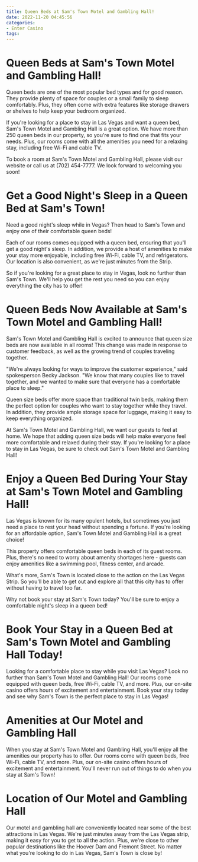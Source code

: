 ```yaml
---
title: Queen Beds at Sam's Town Motel and Gambling Hall!
date: 2022-11-20 04:45:56
categories:
- Enter Casino
tags:
---
```



#  Queen Beds at Sam's Town Motel and Gambling Hall!

Queen beds are one of the most popular bed types and for good reason. They provide plenty of space for couples or a small family to sleep comfortably. Plus, they often come with extra features like storage drawers or shelves to help keep your bedroom organized.

If you're looking for a place to stay in Las Vegas and want a queen bed, Sam's Town Motel and Gambling Hall is a great option. We have more than 250 queen beds in our property, so you're sure to find one that fits your needs. Plus, our rooms come with all the amenities you need for a relaxing stay, including free Wi-Fi and cable TV.

To book a room at Sam's Town Motel and Gambling Hall, please visit our website or call us at (702) 454-7777. We look forward to welcoming you soon!

#  Get a Good Night's Sleep in a Queen Bed at Sam's Town!

Need a good night's sleep while in Vegas? Then head to Sam's Town and enjoy one of their comfortable queen beds!

Each of our rooms comes equipped with a queen bed, ensuring that you'll get a good night's sleep. In addition, we provide a host of amenities to make your stay more enjoyable, including free Wi-Fi, cable TV, and refrigerators. Our location is also convenient, as we're just minutes from the Strip.

So if you're looking for a great place to stay in Vegas, look no further than Sam's Town. We'll help you get the rest you need so you can enjoy everything the city has to offer!

#  Queen Beds Now Available at Sam's Town Motel and Gambling Hall!

Sam's Town Motel and Gambling Hall is excited to announce that queen size beds are now available in all rooms! This change was made in response to customer feedback, as well as the growing trend of couples traveling together.

"We're always looking for ways to improve the customer experience," said spokesperson Becky Jackson. "We know that many couples like to travel together, and we wanted to make sure that everyone has a comfortable place to sleep."

Queen size beds offer more space than traditional twin beds, making them the perfect option for couples who want to stay together while they travel. In addition, they provide ample storage space for luggage, making it easy to keep everything organized.

At Sam's Town Motel and Gambling Hall, we want our guests to feel at home. We hope that adding queen size beds will help make everyone feel more comfortable and relaxed during their stay. If you're looking for a place to stay in Las Vegas, be sure to check out Sam's Town Motel and Gambling Hall!

#  Enjoy a Queen Bed During Your Stay at Sam's Town Motel and Gambling Hall!

Las Vegas is known for its many opulent hotels, but sometimes you just need a place to rest your head without spending a fortune. If you're looking for an affordable option, Sam's Town Motel and Gambling Hall is a great choice!

This property offers comfortable queen beds in each of its guest rooms. Plus, there's no need to worry about amenity shortages here - guests can enjoy amenities like a swimming pool, fitness center, and arcade.

What's more, Sam's Town is located close to the action on the Las Vegas Strip. So you'll be able to get out and explore all that this city has to offer without having to travel too far.

Why not book your stay at Sam's Town today? You'll be sure to enjoy a comfortable night's sleep in a queen bed!

#  Book Your Stay in a Queen Bed at Sam's Town Motel and Gambling Hall Today!

Looking for a comfortable place to stay while you visit Las Vegas? Look no further than Sam's Town Motel and Gambling Hall! Our rooms come equipped with queen beds, free Wi-Fi, cable TV, and more. Plus, our on-site casino offers hours of excitement and entertainment. Book your stay today and see why Sam's Town is the perfect place to stay in Las Vegas!

# Amenities at Our Motel and Gambling Hall

When you stay at Sam's Town Motel and Gambling Hall, you'll enjoy all the amenities our property has to offer. Our rooms come with queen beds, free Wi-Fi, cable TV, and more. Plus, our on-site casino offers hours of excitement and entertainment. You'll never run out of things to do when you stay at Sam's Town!

# Location of Our Motel and Gambling Hall

Our motel and gambling hall are conveniently located near some of the best attractions in Las Vegas. We're just minutes away from the Las Vegas strip, making it easy for you to get to all the action. Plus, we're close to other popular destinations like the Hoover Dam and Fremont Street. No matter what you're looking to do in Las Vegas, Sam's Town is close by!